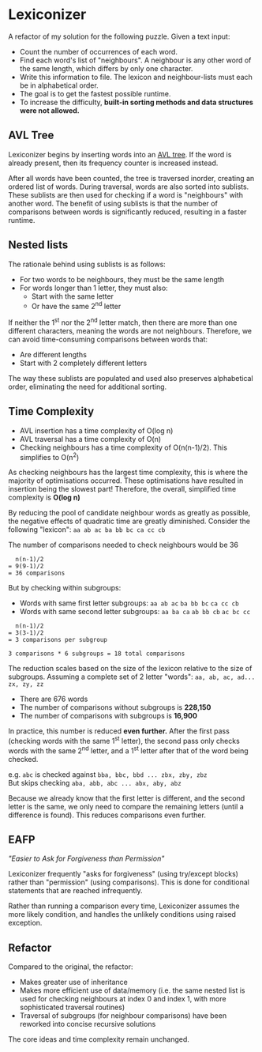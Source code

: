 # Lexiconizer
A refactor of my solution for the following puzzle. Given a text input:
- Count the number of occurrences of each word.
- Find each word's list of "neighbours". A neighbour is any other word of the same length, which differs by only one character.
- Write this information to file. The lexicon and neighbour-lists must each be in alphabetical order.
- The goal is to get the fastest possible runtime.
- To increase the difficulty, **built-in sorting methods and data structures were not allowed.**

## AVL Tree
Lexiconizer begins by inserting words into an [AVL tree](https://en.wikipedia.org/wiki/AVL_tree). If the word is already present, then its frequency counter is increased instead.

After all words have been counted, the tree is traversed inorder, creating an ordered list of words. During traversal, words are also sorted into sublists. These sublists are then used for checking if a word is "neighbours" with another word. The benefit of using sublists is that the number of comparisons between words is significantly reduced, resulting in a faster runtime.

## Nested lists
The rationale behind using sublists is as follows:

- For two words to be neighbours, they must be the same length
- For words longer than 1 letter, they must also:
    - Start with the same letter
    - Or have the same 2<sup>nd</sup> letter

If neither the 1<sup>st</sup> nor the 2<sup>nd</sup> letter match, then there are more than one different characters, meaning the words are not neighbours. Therefore, we can avoid time-consuming comparisons between words that:

- Are different lengths
- Start with 2 completely different letters

The way these sublists are populated and used also preserves alphabetical order, eliminating the need for additional sorting.

## Time Complexity
- AVL insertion has a time complexity of O(log n)
- AVL traversal has a time complexity of O(n)
- Checking neighbours has a time complexity of O(n(n-1)/2). This simplifies to O(n<sup>2</sup>)

As checking neighbours has the largest time complexity, this is where the majority of optimisations occurred. These optimisations have resulted in insertion being the slowest part! Therefore, the overall, simplified time complexity is **O(log n)**

By reducing the pool of candidate neighbour words as greatly as possible, the negative effects of quadratic time are greatly diminished. Consider the following "lexicon":
`aa ab ac ba bb bc ca cc cb`

The number of comparisons needed to check neighbours would be 36
```
  n(n-1)/2
= 9(9-1)/2
= 36 comparisons
```
But by checking within subgroups:
- Words with same first letter subgroups: `aa ab ac` `ba bb bc` `ca cc cb`
- Words with same second letter subgroups: `aa ba ca` `ab bb cb` `ac bc cc`

```
  n(n-1)/2
= 3(3-1)/2
= 3 comparisons per subgroup

3 comparisons * 6 subgroups = 18 total comparisons
```

<!-- Pick a larger number of words for a more interesting result. e.g. all 3 letter words -->
The reduction scales based on the size of the lexicon relative to the size of subgroups. Assuming a complete set of 2 letter "words": `aa, ab, ac, ad... zx, zy, zz`
- There are 676 words
- The number of comparisons without subgroups is **228,150**
- The number of comparisons with subgroups is **16,900**

In practice, this number is reduced **even further.** After the first pass (checking words with the same 1<sup>st</sup> letter), the second pass only checks words with the same 2<sup>nd</sup> letter, and a 1<sup>st</sup> letter after that of the word being checked.

e.g. `abc` is checked against `bba, bbc, bbd ... zbx, zby, zbz`<br>
But skips checking `aba, abb, abc ... abx, aby, abz`

Because we already know that the first letter is different, and the second letter is the same, we only need to compare the remaining letters (until a difference is found). This reduces comparisons even further.

## EAFP
*"Easier to Ask for Forgiveness than Permission"*

Lexiconizer frequently "asks for forgiveness" (using try/except blocks) rather than "permission" (using comparisons). This is done for conditional statements that are reached infrequently.

Rather than running a comparison every time, Lexiconizer assumes the more likely condition, and handles the unlikely conditions using raised exception.

## Refactor
Compared to the original, the refactor:
- Makes greater use of inheritance
- Makes more efficient use of data/memory (i.e. the same nested list is used for checking neighbours at index 0 and index 1, with more sophisticated traversal routines)
- Traversal of subgroups (for neighbour comparisons) have been reworked into concise recursive solutions

The core ideas and time complexity remain unchanged.